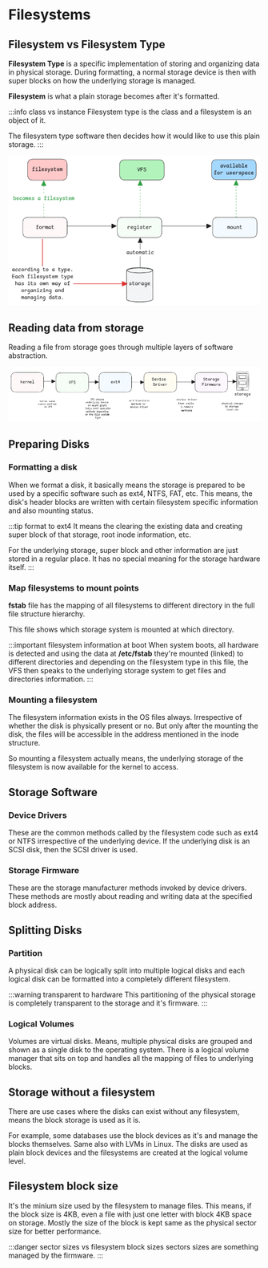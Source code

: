 # Filesystems

## Filesystem vs Filesystem Type

**Filesystem Type** is a specific implementation of storing and organizing data in physical storage.
During formatting, a normal storage device is then with super blocks on how the underlying storage is managed.

**Filesystem** is what a plain storage becomes after it's formatted.

:::info class vs instance
Filesystem type is the class and a filesystem is an object of it.

The filesystem type software then decides how it would like to use this plain storage.
:::

![filesystem-and-tye](../../static/img/file-system-type.excalidraw.png)

## Reading data from storage

Reading a file from storage goes through multiple layers of software abstraction.

![filesystem-abstraction](../../static/img/filesystems.excalidraw.png)

## Preparing Disks

### Formatting a disk

When we format a disk,
it basically means the storage is prepared to be used by a specific software such as ext4, NTFS, FAT, etc.
This means, the disk's header blocks are written with certain filesystem specific information and
also mounting status.

:::tip format to ext4
It means the clearing the existing data and
creating super block of that storage, root inode information, etc.

For the underlying storage, super block and other information are just stored in a regular place.
It has no special meaning for the storage hardware itself.
:::

### Map filesystems to mount points

**fstab** file has the mapping of all filesystems to different directory
in the full file structure hierarchy.

This file shows which storage system is mounted at which directory.

:::important filesystem information at boot
When system boots, all hardware is detected and using the data at **/etc/fstab**
they're mounted (linked) to different directories and
depending on the filesystem type in this file, the VFS then speaks to the underlying
storage system to get files and directories information.
:::

### Mounting a filesystem

The filesystem information exists in the OS files always.
Irrespective of whether the disk is physically present or no.
But only after the mounting the disk, the files will be accessible in the address mentioned in the inode structure.

So mounting a filesystem actually means, the underlying storage of the filesystem is now available for the kernel to access.

## Storage Software

### Device Drivers

These are the common methods called by the filesystem code such as ext4 or NTFS irrespective of the underlying device.
If the underlying disk is an SCSI disk, then the SCSI driver is used.

### Storage Firmware

These are the storage manufacturer methods invoked by device drivers.
These methods are mostly about reading and writing data at the specified block address.

## Splitting Disks

### Partition

A physical disk can be logically split into multiple logical disks and
each logical disk can be formatted into a completely different filesystem.

:::warning transparent to hardware
This partitioning of the physical storage is completely transparent to the
storage and it's firmware.
:::

### Logical Volumes

Volumes are virtual disks. Means, multiple physical disks are grouped and shown as a single disk to the operating system.
There is a logical volume manager that sits on top and handles all the mapping of files to underlying blocks.

## Storage without a filesystem

There are use cases where the disks can exist without any filesystem, means the block storage is used as it is.

For example, some databases use the block devices as it's and manage the blocks themselves.
Same also with LVMs in Linux.
The disks are used as plain block devices and the filesystems are created at the logical volume level.

## Filesystem block size

It's the minium size used by the filesystem to manage files.
This means, if the block size is 4KB, even a file with just one letter with block 4KB space on storage.
Mostly the size of the block is kept same as the physical sector size for better performance.

:::danger sector sizes vs filesystem block sizes
sectors sizes are something managed by the firmware.
:::
